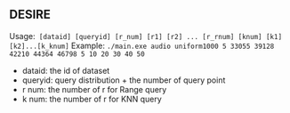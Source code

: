 ## DESIRE

Usage:` [dataid] [queryid] [r_num] [r1] [r2] ... [r_rnum] [knum] [k1] [k2]...[k_knum]`
Example: `./main.exe audio uniform1000 5 33055 39128 42210 44364 46798 5 10 20 30 40 50  `

- dataid: the id of dataset
- queryid: query distribution + the number of query point
- r num: the number of r for Range query
- k num: the number of r for KNN query

